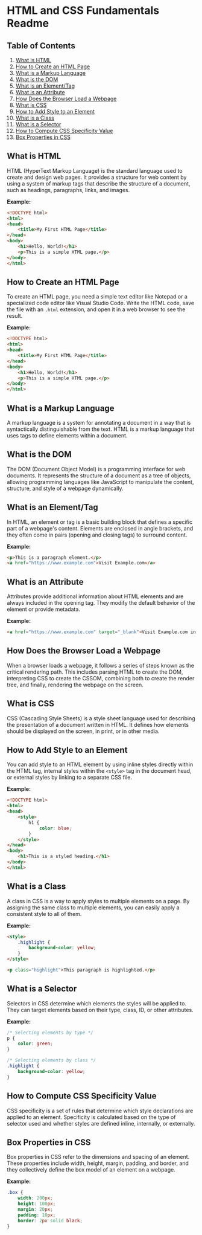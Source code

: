 # HTML and CSS Fundamentals Readme

## Table of Contents
1. [What is HTML](#what-is-html)
2. [How to Create an HTML Page](#how-to-create-an-html-page)
3. [What is a Markup Language](#what-is-a-markup-language)
4. [What is the DOM](#what-is-the-dom)
5. [What is an Element/Tag](#what-is-an-element-tag)
6. [What is an Attribute](#what-is-an-attribute)
7. [How Does the Browser Load a Webpage](#how-does-the-browser-load-a-webpage)
8. [What is CSS](#what-is-css)
9. [How to Add Style to an Element](#how-to-add-style-to-an-element)
10. [What is a Class](#what-is-a-class)
11. [What is a Selector](#what-is-a-selector)
12. [How to Compute CSS Specificity Value](#how-to-compute-css-specificity-value)
13. [Box Properties in CSS](#box-properties-in-css)

## What is HTML
HTML (HyperText Markup Language) is the standard language used to create and design web pages. It provides a structure for web content by using a system of markup tags that describe the structure of a document, such as headings, paragraphs, links, and images.

**Example:**
```html
<!DOCTYPE html>
<html>
<head>
    <title>My First HTML Page</title>
</head>
<body>
    <h1>Hello, World!</h1>
    <p>This is a simple HTML page.</p>
</body>
</html>
```

## How to Create an HTML Page
To create an HTML page, you need a simple text editor like Notepad or a specialized code editor like Visual Studio Code. Write the HTML code, save the file with an `.html` extension, and open it in a web browser to see the result.

**Example:**
```html
<!DOCTYPE html>
<html>
<head>
    <title>My First HTML Page</title>
</head>
<body>
    <h1>Hello, World!</h1>
    <p>This is a simple HTML page.</p>
</body>
</html>
```

## What is a Markup Language
A markup language is a system for annotating a document in a way that is syntactically distinguishable from the text. HTML is a markup language that uses tags to define elements within a document.

## What is the DOM
The DOM (Document Object Model) is a programming interface for web documents. It represents the structure of a document as a tree of objects, allowing programming languages like JavaScript to manipulate the content, structure, and style of a webpage dynamically.

## What is an Element/Tag
In HTML, an element or tag is a basic building block that defines a specific part of a webpage's content. Elements are enclosed in angle brackets, and they often come in pairs (opening and closing tags) to surround content.

**Example:**
```html
<p>This is a paragraph element.</p>
<a href="https://www.example.com">Visit Example.com</a>
```

## What is an Attribute
Attributes provide additional information about HTML elements and are always included in the opening tag. They modify the default behavior of the element or provide metadata.

**Example:**
```html
<a href="https://www.example.com" target="_blank">Visit Example.com in a new tab</a>
```

## How Does the Browser Load a Webpage
When a browser loads a webpage, it follows a series of steps known as the critical rendering path. This includes parsing HTML to create the DOM, interpreting CSS to create the CSSOM, combining both to create the render tree, and finally, rendering the webpage on the screen.

## What is CSS
CSS (Cascading Style Sheets) is a style sheet language used for describing the presentation of a document written in HTML. It defines how elements should be displayed on the screen, in print, or in other media.

## How to Add Style to an Element
You can add style to an HTML element by using inline styles directly within the HTML tag, internal styles within the `<style>` tag in the document head, or external styles by linking to a separate CSS file.

**Example:**
```html
<!DOCTYPE html>
<html>
<head>
    <style>
        h1 {
            color: blue;
        }
    </style>
</head>
<body>
    <h1>This is a styled heading.</h1>
</body>
</html>
```

## What is a Class
A class in CSS is a way to apply styles to multiple elements on a page. By assigning the same class to multiple elements, you can easily apply a consistent style to all of them.

**Example:**
```html
<style>
    .highlight {
        background-color: yellow;
    }
</style>

<p class="highlight">This paragraph is highlighted.</p>
```

## What is a Selector
Selectors in CSS determine which elements the styles will be applied to. They can target elements based on their type, class, ID, or other attributes.

**Example:**
```css
/* Selecting elements by type */
p {
    color: green;
}

/* Selecting elements by class */
.highlight {
    background-color: yellow;
}
```

## How to Compute CSS Specificity Value
CSS specificity is a set of rules that determine which style declarations are applied to an element. Specificity is calculated based on the type of selector used and whether styles are defined inline, internally, or externally.

## Box Properties in CSS
Box properties in CSS refer to the dimensions and spacing of an element. These properties include width, height, margin, padding, and border, and they collectively define the box model of an element on a webpage.

**Example:**
```css
.box {
    width: 200px;
    height: 100px;
    margin: 20px;
    padding: 10px;
    border: 2px solid black;
}
```
